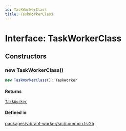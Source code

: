 ```yaml
---
id: TaskWorkerClass
title: TaskWorkerClass
---
```


# Interface: TaskWorkerClass

## Constructors

### new TaskWorkerClass()

```ts
new TaskWorkerClass(): TaskWorker
```

#### Returns

[`TaskWorker`](taskworker.md)

#### Defined in

[packages/vibrant-worker/src/common.ts:25](https://github.com/Vibrant-Colors/node-vibrant/blob/main/packages/vibrant-worker/src/common.ts#L25)
